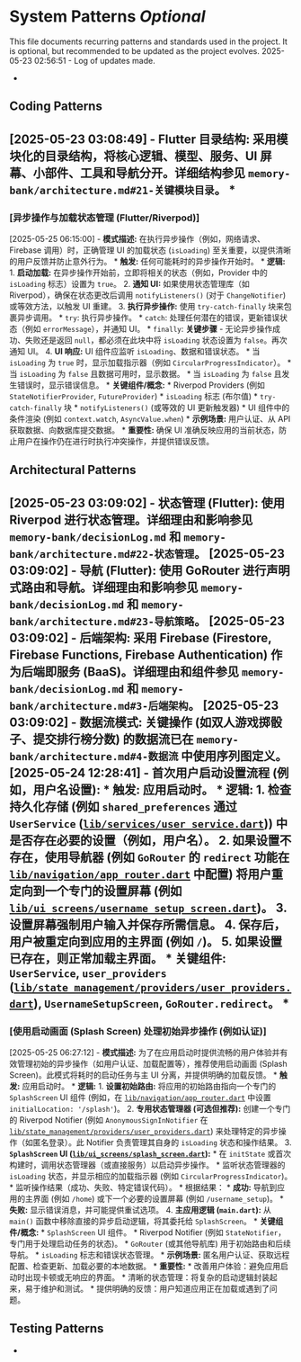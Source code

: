 # System Patterns *Optional*

This file documents recurring patterns and standards used in the project.
It is optional, but recommended to be updated as the project evolves.
2025-05-23 02:56:51 - Log of updates made.

*

## Coding Patterns

[2025-05-23 03:08:49] - **Flutter 目录结构:** 采用模块化的目录结构，将核心逻辑、模型、服务、UI 屏幕、小部件、工具和导航分开。详细结构参见 `memory-bank/architecture.md#21-关键模块目录`。
*
---
### [异步操作与加载状态管理 (Flutter/Riverpod)]
[2025-05-25 06:15:00] - **模式描述:** 在执行异步操作（例如，网络请求、Firebase 调用）时，正确管理 UI 的加载状态 (`isLoading`) 至关重要，以提供清晰的用户反馈并防止意外行为。
    *   **触发:** 任何可能耗时的异步操作开始时。
    *   **逻辑:**
        1.  **启动加载:** 在异步操作开始前，立即将相关的状态（例如，Provider 中的 `isLoading` 标志）设置为 `true`。
        2.  **通知 UI:** 如果使用状态管理库（如 Riverpod），确保在状态更改后调用 `notifyListeners()` (对于 `ChangeNotifier`) 或等效方法，以触发 UI 重建。
        3.  **执行异步操作:** 使用 `try-catch-finally` 块来包裹异步调用。
            *   `try`: 执行异步操作。
            *   `catch`: 处理任何潜在的错误，更新错误状态（例如 `errorMessage`），并通知 UI。
            *   `finally`: **关键步骤** - 无论异步操作成功、失败还是返回 `null`，都必须在此块中将 `isLoading` 状态设置为 `false`。再次通知 UI。
        4.  **UI 响应:** UI 组件应监听 `isLoading`、数据和错误状态。
            *   当 `isLoading` 为 `true` 时，显示加载指示器（例如 `CircularProgressIndicator`）。
            *   当 `isLoading` 为 `false` 且数据可用时，显示数据。
            *   当 `isLoading` 为 `false` 且发生错误时，显示错误信息。
    *   **关键组件/概念:**
        *   Riverpod Providers (例如 `StateNotifierProvider`, `FutureProvider`)
        *   `isLoading` 标志 (布尔值)
        *   `try-catch-finally` 块
        *   `notifyListeners()` (或等效的 UI 更新触发器)
        *   UI 组件中的条件渲染 (例如 `context.watch`, `AsyncValue.when`)
    *   **示例场景:** 用户认证、从 API 获取数据、向数据库提交数据。
    *   **重要性:** 确保 UI 准确反映应用的当前状态，防止用户在操作仍在进行时执行冲突操作，并提供错误反馈。

## Architectural Patterns

[2025-05-23 03:09:02] - **状态管理 (Flutter):** 使用 Riverpod 进行状态管理。详细理由和影响参见 `memory-bank/decisionLog.md` 和 `memory-bank/architecture.md#22-状态管理`。
[2025-05-23 03:09:02] - **导航 (Flutter):** 使用 GoRouter 进行声明式路由和导航。详细理由和影响参见 `memory-bank/decisionLog.md` 和 `memory-bank/architecture.md#23-导航策略`。
[2025-05-23 03:09:02] - **后端架构:** 采用 Firebase (Firestore, Firebase Functions, Firebase Authentication) 作为后端即服务 (BaaS)。详细理由和组件参见 `memory-bank/decisionLog.md` 和 `memory-bank/architecture.md#3-后端架构`。
[2025-05-23 03:09:02] - **数据流模式:** 关键操作 (如双人游戏掷骰子、提交排行榜分数) 的数据流已在 `memory-bank/architecture.md#4-数据流` 中使用序列图定义。
[2025-05-24 12:28:41] - **首次用户启动设置流程 (例如，用户名设置):**
    *   **触发:** 应用启动时。
    *   **逻辑:**
        1.  检查持久化存储 (例如 `shared_preferences` 通过 `UserService` ([`lib/services/user_service.dart`](lib/services/user_service.dart:1))) 中是否存在必要的设置（例如，用户名）。
        2.  如果设置不存在，使用导航器 (例如 `GoRouter` 的 `redirect` 功能在 [`lib/navigation/app_router.dart`](lib/navigation/app_router.dart:1) 中配置) 将用户重定向到一个专门的设置屏幕 (例如 [`lib/ui_screens/username_setup_screen.dart`](lib/ui_screens/username_setup_screen.dart:1))。
        3.  设置屏幕强制用户输入并保存所需信息。
        4.  保存后，用户被重定向到应用的主界面 (例如 `/`)。
        5.  如果设置已存在，则正常加载主界面。
    *   **关键组件:** `UserService`, `user_providers` ([`lib/state_management/providers/user_providers.dart`](lib/state_management/providers/user_providers.dart:1)), `UsernameSetupScreen`, `GoRouter.redirect`。
*
---
### [使用启动画面 (Splash Screen) 处理初始异步操作 (例如认证)]
[2025-05-25 06:27:12] - **模式描述:** 为了在应用启动时提供流畅的用户体验并有效管理初始的异步操作（如用户认证、加载配置等），推荐使用启动画面 (Splash Screen)。此模式将耗时的启动任务与主 UI 分离，并提供明确的加载反馈。
    *   **触发:** 应用启动时。
    *   **逻辑:**
        1.  **设置初始路由:** 将应用的初始路由指向一个专门的 `SplashScreen` UI 组件 (例如，在 [`lib/navigation/app_router.dart`](lib/navigation/app_router.dart:1) 中设置 `initialLocation: '/splash'`)。
        2.  **专用状态管理器 (可选但推荐):** 创建一个专门的 Riverpod Notifier (例如 `AnonymousSignInNotifier` 在 [`lib/state_management/providers/user_providers.dart`](lib/state_management/providers/user_providers.dart:1)) 来处理特定的异步操作（如匿名登录）。此 Notifier 负责管理其自身的 `isLoading` 状态和操作结果。
        3.  **`SplashScreen` UI ([`lib/ui_screens/splash_screen.dart`](lib/ui_screens/splash_screen.dart:1)):**
            *   在 `initState` 或首次构建时，调用状态管理器（或直接服务）以启动异步操作。
            *   监听状态管理器的 `isLoading` 状态，并显示相应的加载指示器 (例如 `CircularProgressIndicator`)。
            *   监听操作结果（成功、失败、特定错误代码）。
            *   根据结果：
                *   **成功:** 导航到应用的主界面 (例如 `/home`) 或下一个必要的设置屏幕 (例如 `/username_setup`)。
                *   **失败:** 显示错误消息，并可能提供重试选项。
        4.  **主应用逻辑 (`main.dart`):** 从 `main()` 函数中移除直接的异步启动逻辑，将其委托给 `SplashScreen`。
    *   **关键组件/概念:**
        *   `SplashScreen` UI 组件。
        *   Riverpod Notifier (例如 `StateNotifier`，专门用于处理启动任务的状态)。
        *   `GoRouter` (或其他导航库) 用于初始路由和后续导航。
        *   `isLoading` 标志和错误状态管理。
    *   **示例场景:** 匿名用户认证、获取远程配置、检查更新、加载必要的本地数据。
    *   **重要性:**
        *   改善用户体验：避免应用启动时出现卡顿或无响应的界面。
        *   清晰的状态管理：将复杂的启动逻辑封装起来，易于维护和测试。
        *   提供明确的反馈：用户知道应用正在加载或遇到了问题。

## Testing Patterns

*